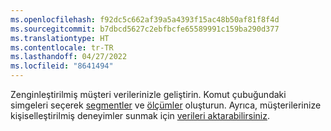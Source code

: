 ```yaml
---
ms.openlocfilehash: f92dc5c662af39a5a4393f15ac48b50af81f8f4d
ms.sourcegitcommit: b7dbcd5627c2ebfbcfe65589991c159ba290d377
ms.translationtype: HT
ms.contentlocale: tr-TR
ms.lasthandoff: 04/27/2022
ms.locfileid: "8641494"
---
```

Zenginleştirilmiş müşteri verilerinizle geliştirin. Komut çubuğundaki simgeleri seçerek [segmentler](../segments.md) ve [ölçümler](../measures.md) oluşturun. Ayrıca, müşterilerinize kişiselleştirilmiş deneyimler sunmak için [verileri aktarabilirsiniz](../export-destinations.md).